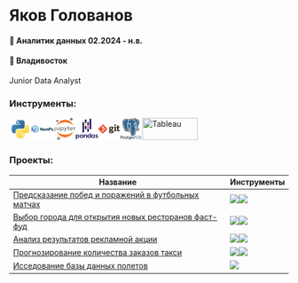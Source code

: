 # Яков Голованов
#### 💼 Аналитик данных 02.2024 - н.в.
#### 📍 Владивосток

Junior Data Analyst

### Инструменты:
<img src="https://github.com/devicons/devicon/raw/master/icons/python/python-original.svg" title="Python" alt="Python" width="40" height="40" style="max-width: 100%;"><img src="https://github.com/devicons/devicon/raw/master/icons/numpy/numpy-original-wordmark.svg" title="NumPy" alt="NumPy" width="40" height="40" style="max-width: 100%;"><img src="https://github.com/devicons/devicon/raw/master/icons/jupyter/jupyter-original-wordmark.svg" title="Jupyter" alt="Jupyter" width="40" height="40" style="max-width: 100%;"><img src="https://github.com/devicons/devicon/raw/master/icons/pandas/pandas-original-wordmark.svg" title="Pandas" alt="Pandas" width="40" height="40" style="max-width: 100%;"><img src="https://github.com/devicons/devicon/raw/master/icons/git/git-original-wordmark.svg" title="Git" width="40" height="40" style="max-width: 100%;"><img src="https://github.com/devicons/devicon/blob/master/icons/postgresql/postgresql-original-wordmark.svg" title="PostgreSQL" width="40" height="40" style="max-width: 100%;"><img src="https://github.com/GolovanovYakov/My-repository/blob/main/My%20portfolio/Images/1633676200_W4YzOaLcLsXV6BMpqkX0lnwifilearning9-788x441.png" title="Tableau" width="100" height="40" style="max-width: 100%;">


### Проекты:
|Название	                                             |   Инструменты                  |
|------------------------------------------------------|--------------------------------|
[Предсказание побед и поражений в футбольных матчах](https://github.com/GolovanovYakov/My-repository/tree/main/My%20portfolio/Football)|<img src="https://camo.githubusercontent.com/40bb89f6593b0f8d624a7ace5931ca559d6f452cf5a2d9e7d55295a0f1a4a869/68747470733a2f2f696d672e736869656c64732e696f2f62616467652f506c6f746c792d626c61636b3f7374796c653d666c61742d737175617265266c6f676f3d706c6f746c79266c6f676f436f6c6f723d626c7565" data-canonical-src="https://img.shields.io/badge/Plotly-black?style=flat-square&amp;logo=plotly&amp;logoColor=blue" style="max-width: 100%;"><img src="https://camo.githubusercontent.com/7a1468f8cc44f7cc4f3d05c63e890ce88720bba41d9d7996868d6c6952c868fa/68747470733a2f2f696d672e736869656c64732e696f2f62616467652f4d6174506c6f746c69622d626c61636b3f7374796c653d666c61742d737175617265" data-canonical-src="https://img.shields.io/badge/MatPlotlib-black?style=flat-square" style="max-width: 100%;">
[Выбор города для открытия новых ресторанов фаст-фуд](https://github.com/GolovanovYakov/My-repository/tree/main/My%20portfolio/Fastfood)|<img src="https://camo.githubusercontent.com/c295eb79dc1011ebd6651d56d83bae7a5f98cde604fe70f38ba3f1316fa03ef7/68747470733a2f2f696d672e736869656c64732e696f2f62616467652f4e756d50792d626c61636b3f7374796c653d666c61742d737175617265266c6f676f3d6e756d7079266c6f676f436f6c6f723d6f72616e6765" data-canonical-src="https://img.shields.io/badge/NumPy-black?style=flat-square&amp;logo=numpy&amp;logoColor=orange" style="max-width: 100%;"><img src="https://camo.githubusercontent.com/aeb2dd78814c30f78901f6523242796df32c95265a2c9a24a8fe13c9328572d8/68747470733a2f2f696d672e736869656c64732e696f2f62616467652f506c6f746c792d626c61636b3f7374796c653d666c61742d737175617265266c6f676f3d706c6f746c79266c6f676f436f6c6f723d6f72616e6765" data-canonical-src="https://img.shields.io/badge/Plotly-black?style=flat-square&amp;logo=plotly&amp;logoColor=orange" style="max-width: 100%;">
[Анализ результатов рекламной акции](https://github.com/GolovanovYakov/My-repository/tree/main/My%20portfolio/Final%20case)|<img src="https://camo.githubusercontent.com/ad87f051e1b944de5017f73ce7644d353273b378da8c168adf78e70b68132415/68747470733a2f2f696d672e736869656c64732e696f2f62616467652f536b6c6561726e2d626c61636b3f7374796c653d666c61742d737175617265266c6f676f3d7363696b69746c6561726e266c6f676f436f6c6f723d6f72616e6765" data-canonical-src="https://img.shields.io/badge/Sklearn-black?style=flat-square&amp;logo=scikitlearn&amp;logoColor=orange" style="max-width: 100%;"><img src="https://camo.githubusercontent.com/049c07e89167040b81fce3723b97aa9c089787b051afa0b06bfeb61edeb850da/68747470733a2f2f696d672e736869656c64732e696f2f62616467652f50616e6461732d626c61636b3f7374796c653d666c61742d737175617265266c6f676f3d70616e646173266c6f676f436f6c6f723d6f72616e6765" data-canonical-src="https://img.shields.io/badge/Pandas-black?style=flat-square&amp;logo=pandas&amp;logoColor=orange" style="max-width: 100%;">
[Прогнозирование количества заказов такси](https://github.com/GolovanovYakov/My-repository/tree/main/My%20portfolio/Taxi)|<img src="https://camo.githubusercontent.com/c14bf80bb96bd7d5ba1a24ef8cc401b8966779f63ffdb2a9c488101a009a7305/68747470733a2f2f696d672e736869656c64732e696f2f62616467652f73746174736d6f64656c732d626c61636b3f7374796c653d666c61742d73717561726526" data-canonical-src="https://img.shields.io/badge/statsmodels-black?style=flat-square&amp;" style="max-width: 100%;"><img src="https://camo.githubusercontent.com/85e8b566906be1a5fae84a3320e5129c0e140ee397e4ce054c78c0a6ec696bef/68747470733a2f2f696d672e736869656c64732e696f2f62616467652f5363696b69746c6561726e2d626c61636b3f7374796c653d666c61742d737175617265266c6f676f3d7363696b69746c6561726e266c6f676f436f6c6f723d79656c6c6f77" data-canonical-src="https://img.shields.io/badge/Scikitlearn-black?style=flat-square&amp;logo=scikitlearn&amp;logoColor=yellow" style="max-width: 100%;">
[Исседование базы данных полетов](https://github.com/GolovanovYakov/GolovanovYakov/tree/main/My%20portfolio/Airlines)|<img src="https://camo.githubusercontent.com/25afa673977bdf4562caff68a888ddc87a5bf8be3770df8e095e96483956a8bf/68747470733a2f2f696d672e736869656c64732e696f2f62616467652f506f737467726553514c2d626c61636b3f7374796c653d666c61742d737175617265266c6f676f3d706f737467726573716c266c6f676f436f6c6f723d7768697465" data-canonical-src="https://img.shields.io/badge/PostgreSQL-black?style=flat-square&amp;logo=postgresql&amp;logoColor=white" style="max-width: 100%;">
